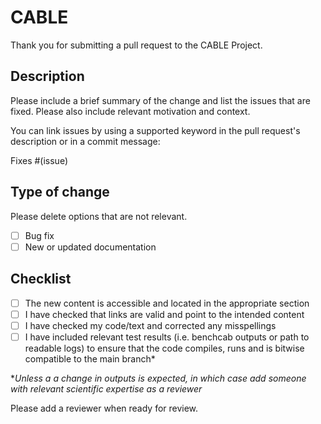 # CABLE

Thank you for submitting a pull request to the CABLE Project.

## Description

Please include a brief summary of the change and list the issues that are fixed.
Please also include relevant motivation and context.

You can link issues by using a supported keyword in the pull request's description or in a commit message:

Fixes #(issue)

## Type of change

Please delete options that are not relevant.

- [ ] Bug fix
- [ ] New or updated documentation

## Checklist

- [ ] The new content is accessible and located in the appropriate section
- [ ] I have checked that links are valid and point to the intended content
- [ ] I have checked my code/text and corrected any misspellings
- [ ] I have included relevant test results (i.e. benchcab outputs or path to readable logs) to ensure that the code compiles, runs and is bitwise compatible to the main branch*

**Unless a a change in outputs is expected, in which case add someone with relevant scientific expertise as a reviewer*

Please add a reviewer when ready for review.
